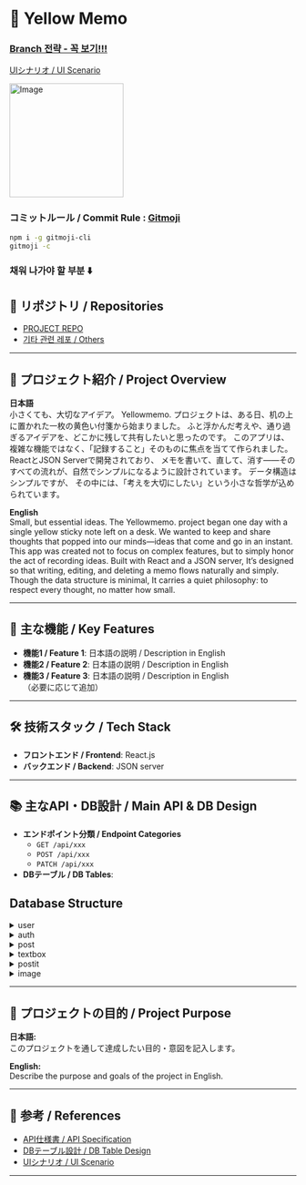 # 📝 Yellow Memo
### [Branch 전략 - 꼭 보기!!!](https://github.com/girlznight/Project-GirzDay-react-repo/blob/main/README.md)

[UIシナリオ / UI Scenario](https://www.figma.com/design/bHP3cXgSJ24emyrV1yNXRT/Untitled?node-id=0-1&t=94VpRgeA6CHY3eCb-1)


<img alt="Image" src="https://github.com/user-attachments/assets/d91eb918-1423-4869-a666-5c2476aa4e3e" width="200" height="200"/>

### コミットルール / Commit Rule : [Gitmoji](https://gitmoji.dev/)

```bash
npm i -g gitmoji-cli     
gitmoji -c
```

### 채워 나가야 할 부분 ⬇️
  
## 🔗 リポジトリ / Repositories

- [PROJECT REPO](https://github.com/girlznight/Project-GirzDay-react-repo)
- [기타 관련 레포 / Others](#)

---

## 📖 プロジェクト紹介 / Project Overview

**日本語**  
小さくても、大切なアイデア。
Yellowmemo. プロジェクトは、ある日、机の上に置かれた一枚の黄色い付箋から始まりました。
ふと浮かんだ考えや、通り過ぎるアイデアを、どこかに残して共有したいと思ったのです。
このアプリは、複雑な機能ではなく、「記録すること」そのものに焦点を当てて作られました。
ReactとJSON Serverで開発されており、
メモを書いて、直して、消す——そのすべての流れが、自然でシンプルになるように設計されています。
データ構造はシンプルですが、
その中には、「考えを大切にしたい」という小さな哲学が込められています。

**English**  
Small, but essential ideas.
The Yellowmemo. project began one day with a single yellow sticky note left on a desk.
We wanted to keep and share thoughts that popped into our minds—ideas that come and go in an instant.
This app was created not to focus on complex features, but to simply honor the act of recording ideas.
Built with React and a JSON server,
It’s designed so that writing, editing, and deleting a memo flows naturally and simply.
Though the data structure is minimal,
It carries a quiet philosophy: to respect every thought, no matter how small.

---

## 🌟 主な機能 / Key Features

- **機能1 / Feature 1**: 日本語の説明 / Description in English  
- **機能2 / Feature 2**: 日本語の説明 / Description in English  
- **機能3 / Feature 3**: 日本語の説明 / Description in English  
（必要に応じて追加）

---

## 🛠 技術スタック / Tech Stack

- **フロントエンド / Frontend**: React.js 
- **バックエンド / Backend**: JSON server

---

## 📚 主なAPI・DB設計 / Main API & DB Design

- **エンドポイント分類 / Endpoint Categories**  
  - `GET /api/xxx`  
  - `POST /api/xxx`  
  - `PATCH /api/xxx`
- **DBテーブル / DB Tables**:  
## Database Structure

<details>
<summary>user</summary>

| Field     | Type   | Description                   |
|-----------|--------|-------------------------------|
| id        | number | Unique user ID                |
| loginId   | string | Login ID                      |
| profile   | string | Profile image (Base64 format) |

</details>

<details>
<summary>auth</summary>

| Field     | Type   | Description                       |
|-----------|--------|-----------------------------------|
| id        | number | Unique auth ID                    |
| password  | string | Password                          |
| userId    | number | Linked user ID (foreign key)      |

</details>

<details>
<summary>post</summary>

| Field     | Type   | Description                       |
|-----------|--------|-----------------------------------|
| id        | number | Unique post ID                    |
| userId    | number | Author's user ID (foreign key)    |

</details>

<details>
<summary>textbox</summary>

| Field     | Type   | Description                       |
|-----------|--------|-----------------------------------|
| id        | number | Unique textbox ID                 |
| x         | number | X position                        |
| y         | number | Y position                        |
| postId    | number | Parent post ID (foreign key)      |
| content   | string | Text content                      |

</details>

<details>
<summary>postit</summary>

| Field     | Type   | Description                       |
|-----------|--------|-----------------------------------|
| id        | number | Unique post-it ID                 |
| x         | number | X position                        |
| y         | number | Y position                        |
| z         | number | Z-index (stacking order)          |
| postId    | number | Parent post ID (foreign key)      |
| content   | string | Memo content                      |
| userId    | number | Author's user ID (foreign key)    |

</details>

<details>
<summary>image</summary>

| Field     | Type   | Description                       |
|-----------|--------|-----------------------------------|
| id        | number | Unique image ID                   |
| x         | number | X position                        |
| y         | number | Y position                        |
| z         | number | Z-index (stacking order)          |
| postId    | number | Parent post ID (foreign key)      |
| src       | string | Image source (Base64 format)      |
| userId    | number | Uploader's user ID (foreign key)  |

</details>

---

## 🎯 プロジェクトの目的 / Project Purpose

**日本語:**  
このプロジェクトを通して達成したい目的・意図を記入します。

**English:**  
Describe the purpose and goals of the project in English.

---

## 📎 参考 / References

- [API仕様書 / API Specification](#)
- [DBテーブル設計 / DB Table Design](#)
- [UIシナリオ / UI Scenario](https://www.figma.com/design/bHP3cXgSJ24emyrV1yNXRT/Untitled?node-id=0-1&t=94VpRgeA6CHY3eCb-1)

---

